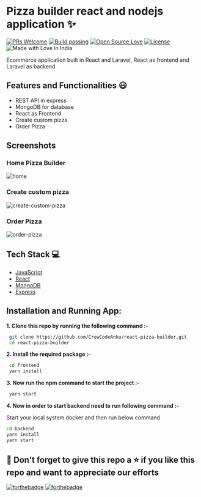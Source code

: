 # Pizza builder react and nodejs application ✨

[![PRs Welcome](https://img.shields.io/badge/PRs-welcome-brightgreen.svg?style=flat-square)](https://crew-code.com/node-express-typescript-mongo-rest-api/)&nbsp;[![Build passing](https://img.shields.io/badge/Build-Passing-brightgreen.svg?style=flat-square)](https://crew-code.com/node-express-typescript-mongo-rest-api/)&nbsp;[![Open Source Love](https://badges.frapsoft.com/os/v1/open-source.svg?v=102)](https://crew-code.com/node-express-typescript-mongo-rest-api/)&nbsp;[![License](https://img.shields.io/badge/license-MIT-brightgreen)](https://crew-code.com/node-express-typescript-mongo-rest-api/)&nbsp;![Made with Love in India](https://madewithlove.org.in/badge.svg)

Ecommerce application built in React and Laravel, React as frontend and Laravel as backend

## Features and Functionalities 😃

- REST API in express
- MongoDB for database
- React as Frontend
- Create custom pizza
- Order Pizza

## Screenshots

### Home Pizza Builder

![home](https://drive.google.com/uc?export=view&id=1yb9jfL7X0eKvWv3jDBGRpCnc_om8Vnc9)

### Create custom pizza

![create-custom-pizza](https://drive.google.com/uc?export=view&id=1hOgeDlA2CqgZqWQRkYO3eRcGoCIdKvtI)

### Order Pizza

![order-pizza](https://drive.google.com/uc?export=view&id=1wH7Rngxm1Um4GH2-noQrKW31u3VrFAEr)

## Tech Stack 💻

- [JavaScript](https://developer.mozilla.org/en-US/docs/Web/JavaScript)
- [React](https://reactjs.org/)
- [MongoDB](https://www.mongodb.com/)
- [Express](https://expressjs.com/)

## Installation and Running App:

**1. Clone this repo by running the following command :-**

```bash
 git clone https://github.com/CrewCodeAnku/react-pizza-builder.git
 cd react-pizza-builder
```

**2. Install the required package :-**

```bash
 cd frontend
 yarn install
```

**3. Now run the npm command to start the project :-**

```bash
 yarn start
```

**4. Now in order to start backend need to run following command :-**

Start your local system docker and then run below command

```bash
cd backend
yarn install
yarn start
```

## 🤩 Don't forget to give this repo a ⭐ if you like this repo and want to appreciate our efforts

[![forthebadge](https://forthebadge.com/images/badges/built-with-love.svg)](https://forthebadge.com)
[![forthebadge](https://forthebadge.com/images/badges/built-by-developers.svg)](https://forthebadge.com)
